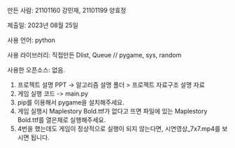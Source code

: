 만든 사람: 21101160 강민재, 21101199 양효정

제출일: 2023년 08월 25일

사용 언어: python

사용 라이브러리: 직접만든 Dlist, Queue // pygame, sys, random

사용한 오픈소스: 없음.


1. 프로젝트 설명 PPT -> 알고리즘 설명 폴더 > 프로젝트 자료구조 설명 자료
2. 게임 실행 코드 -> main.py
3. pip를 이용해서 pygame을 설치해주세요.
4. 게임 실행시 Maplestory Bold.ttf가 없다고 뜨면 파일에 있는 Maplestory Bold.ttf를 열은채로 실행해주세요.
5. 4번을 했는데도 게임이 정상적으로 실행이 되지 않는다면, 시연영상_7x7.mp4를 보시면 됩니다.